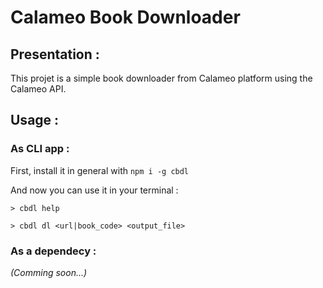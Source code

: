 # Calameo Book Downloader

## Presentation :

This projet is a simple book downloader from Calameo platform using the Calameo API.

## Usage :

### As CLI app :

First, install it in general with `npm i -g cbdl`

And now you can use it in your terminal :
```batch
> cbdl help
```
```batch
> cbdl dl <url|book_code> <output_file>
```

### As a dependecy :

*(Comming soon...)*